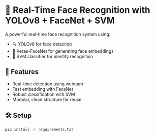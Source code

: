 # 🎯 Real-Time Face Recognition with YOLOv8 + FaceNet + SVM

A powerful real-time face recognition system using:
- 🔍 YOLOv8 for face detection
- 🧠 Keras-FaceNet for generating face embeddings
- 🤖 SVM classifier for identity recognition

## 🚀 Features
- Real-time detection using webcam
- Fast embedding with FaceNet
- Robust classification with SVM
- Modular, clean structure for reuse

## 🛠️ Setup
```bash
pip install -r requirements.txt